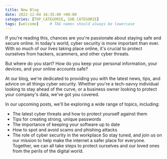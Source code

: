 ```yaml
---
title: New Blog
date: 2022-12-04 16:35:00 +00:00
categories: [TOP_CATEGORIE, SUB_CATEGORIE]
tags: [welcome]     # TAG names should always be lowercase
---
```



If you're reading this, chances are you're passionate about staying safe and secure online. In today's world, cyber security is more important than ever. With so much of our lives taking place online, it's crucial to protect ourselves from hackers, scammers, and other cyber threats.

But where do you start? How do you keep your personal information, your devices, and your online accounts safe?

At our blog, we're dedicated to providing you with the latest news, tips, and advice on all things cyber security. Whether you're a tech-savvy individual looking to stay ahead of the curve, or a business owner looking to protect your company's data, we've got you covered.

In our upcoming posts, we'll be exploring a wide range of topics, including:

- The latest cyber threats and how to protect yourself against them
- Tips for creating strong, unique passwords
- The importance of keeping your software up to date
- How to spot and avoid scams and phishing attacks
- The role of cyber security in the workplace
So stay tuned, and join us on our mission to help make the internet a safer place for everyone. Together, we can all take steps to protect ourselves and our loved ones from the perils of the digital world.
